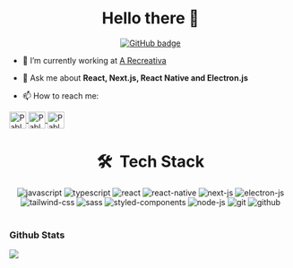 <h1 align="center">Hello there 👋</h1>
<p align="center">
  <a href="https://github.com/pabloborgesmartins?tab=followers">
    <img src="https://img.shields.io/github/followers/pabloborgesmartins?label=Followers&logo=GitHub&style=for-the-badge" alt="GitHub badge" />
  </a>
</p>

- 🔭 I’m currently working at [A Recreativa](https://arecreativa.com.br/)

- 💬 Ask me about **React, Next.js, React Native and Electron.js**

- 📫 How to reach me: 
<a href="https://www.linkedin.com/in/pablo-borges-martins/" target="_blank">
  <img align="center" src="https://cdn.worldvectorlogo.com/logos/linkedin-icon.svg" alt="Pablo Borges Martins" height="30" width="30" />
</a> 
<a href="mailto:pablo.martins1998@gmail.com" target="_blank">
  <img align="center" src="https://cdn.worldvectorlogo.com/logos/gmail-icon.svg"  alt="Pablo Borges Martins" height="30" width="30" />
</a> 
<a href="https://wa.me/5535984644957" target="_blank">
  <img align="center" src="https://cdn.worldvectorlogo.com/logos/whatsapp-symbol.svg" alt="Pablo Borges Martins" height="30" width="30" />
</a>

<br>
<div align="center">
  <h1>🛠 &nbsp;Tech Stack</h1>
  <img src="https://img.shields.io/badge/JavaScript-F7DF1E?style=for-the-badge&logo=javascript&logoColor=black" alt="javascript"/>
  <img src="https://img.shields.io/badge/TypeScript-007ACC?style=for-the-badge&logo=typescript&logoColor=white" alt="typescript"/>
  
  <img src="https://img.shields.io/badge/React-20232A?style=for-the-badge&logo=react&logoColor=61DAFB" alt="react"/>
  <img src="https://img.shields.io/badge/React_Native-20232A?style=for-the-badge&logo=react&logoColor=61DAFB" alt="react-native"/>
  <img src="https://img.shields.io/badge/Next.js-100000?style=for-the-badge&logo=next.js&logoColor=white" alt="next-js"/>
  <img src="https://img.shields.io/badge/Electron.js-20232A?style=for-the-badge&logo=electron&logoColor=61DAFB" alt="electron-js"/>
  
  <img src="https://img.shields.io/badge/Tailwind_CSS-38B2AC?style=for-the-badge&logo=tailwind-css&logoColor=white" alt="tailwind-css"/>
  <img src="https://img.shields.io/badge/sass-ce679a?style=for-the-badge&logo=sass&logoColor=white" alt="sass"/>
  <img src="https://img.shields.io/badge/styled_components-89b0ae?style=for-the-badge&logo=styled-components&logoColor=white" alt="styled-components"/>
  
  <img src="https://img.shields.io/badge/Node.js-43853D?style=for-the-badge&logo=node.js&logoColor=white" alt="node-js"/>
  <img src="https://img.shields.io/badge/GIT-E44C30?style=for-the-badge&logo=git&logoColor=white" alt="git"/>
  <img src="https://img.shields.io/badge/GitHub-100000?style=for-the-badge&logo=github&logoColor=white" alt="github"/>
</div>
<br>

### Github Stats
<div>
  <a href="https://github-readme-stats.vercel.app/api/top-langs/?username=pabloborgesmartins&theme=dracula&hide=html">
    <img align="left" src="https://github-readme-stats.vercel.app/api/top-langs/?username=pabloborgesmartins&layout=compact&theme=dracula&hide=html" />
  </a>
</div>

<!--
**PabloBorgesMartins/pabloborgesmartins** is a ✨ _special_ ✨ repository because its `README.md` (this file) appears on your GitHub profile.

Here are some ideas to get you started:

- 🔭 I’m currently working on ...
- 🌱 I’m currently learning ...
- 👯 I’m looking to collaborate on ...
- 🤔 I’m looking for help with ...
- 💬 Ask me about ...
- 📫 How to reach me: ...
- 😄 Pronouns: ...
- ⚡ Fun fact: ...
-->
